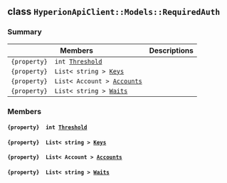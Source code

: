 ## class `HyperionApiClient::Models::RequiredAuth` 

### Summary

 Members                        | Descriptions                                
--------------------------------|---------------------------------------------
`{property}  int `[`Threshold`](#class_hyperion_api_client_1_1_models_1_1_required_auth_1a68d2c1ffc25f691bfab9895cb7e64d0c) | 
`{property}  List< string > `[`Keys`](#class_hyperion_api_client_1_1_models_1_1_required_auth_1ad44558634bad4ad3ce82251e3ae838a1) | 
`{property}  List< Account > `[`Accounts`](#class_hyperion_api_client_1_1_models_1_1_required_auth_1a3d80ecfbcfe76d22069fd0bbbbd92aec) | 
`{property}  List< string > `[`Waits`](#class_hyperion_api_client_1_1_models_1_1_required_auth_1a6a20886e760b298b0de08ef75ead1358) | 

### Members

#### `{property}  int `[`Threshold`](#class_hyperion_api_client_1_1_models_1_1_required_auth_1a68d2c1ffc25f691bfab9895cb7e64d0c) 

#### `{property}  List< string > `[`Keys`](#class_hyperion_api_client_1_1_models_1_1_required_auth_1ad44558634bad4ad3ce82251e3ae838a1) 

#### `{property}  List< Account > `[`Accounts`](#class_hyperion_api_client_1_1_models_1_1_required_auth_1a3d80ecfbcfe76d22069fd0bbbbd92aec) 

#### `{property}  List< string > `[`Waits`](#class_hyperion_api_client_1_1_models_1_1_required_auth_1a6a20886e760b298b0de08ef75ead1358) 

